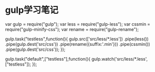 # gulp学习笔记



var gulp = require("gulp");
var less = require("gulp-less");
var cssmin = require("gulp-minify-css");
var rename = require("gulp-rename");


gulp.task("testless",function(){
	gulp.src(['src/less/*.less'])
		.pipe(less())
		.pipe(gulp.dest('src/css'))
		.pipe(rename({suffix:'.min'}))
		.pipe(cssmin())
		.pipe(gulp.dest('src/css'));
});

gulp.task("default",["testless"],function(){
	gulp.watch('src/less/*.less',["testless"]);
});
